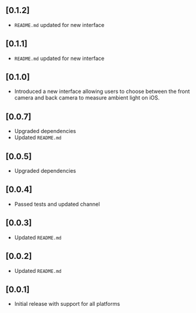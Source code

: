 ## [0.1.2]
- `README.md` updated for new interface

## [0.1.1]
- `README.md` updated for new interface

## [0.1.0]
- Introduced a new interface allowing users to choose between the front camera and back camera to measure ambient light on iOS.

## [0.0.7]
- Upgraded dependencies
- Updated `README.md`

## [0.0.5]
- Upgraded dependencies

## [0.0.4]
- Passed tests and updated channel

## [0.0.3]
- Updated `README.md`

## [0.0.2]
- Updated `README.md`

## [0.0.1]
- Initial release with support for all platforms